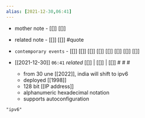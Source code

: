 ```yaml
---
alias: [2021-12-30,06:41]
---
```

- mother note - [[]] [[]]
- related note - [[]] [[]] #quote 
- `contemporary events` - [[]] [[]] [[]] [[]] [[]] [[]] [[]] [[]]

- [[2021-12-30]]  `06:41` _related_ [[]] | [[]] | [[]] # # #
	- from 30 une [[2022]], india will shift to ipv6
	- deployed [[1998]]
	- 128 bit [[IP address]]
	- alphanumeric hexadecimal notation
	- supports autoconfiguration

```query
"ipv6"
```